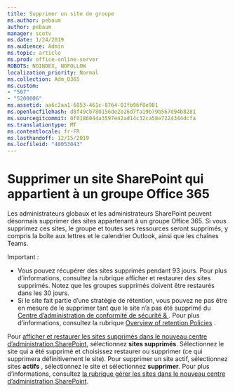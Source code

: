 ```yaml
---
title: Supprimer un site de groupe
ms.author: pebaum
author: pebaum
manager: scotv
ms.date: 1/24/2019
ms.audience: Admin
ms.topic: article
ms.prod: office-online-server
ROBOTS: NOINDEX, NOFOLLOW
localization_priority: Normal
ms.collection: Adm_O365
ms.custom:
- "567"
- "5200006"
ms.assetid: aa6c2aa1-6853-461c-8764-01fb96f8e981
ms.openlocfilehash: d8f49cb780156de2e26d7fa19b79b567d94b8281
ms.sourcegitcommit: 0f0186044a3597e42ad14c32ca58e7224344dcfa
ms.translationtype: MT
ms.contentlocale: fr-FR
ms.lasthandoff: 12/15/2019
ms.locfileid: "40053043"
---
```

# <a name="delete-a-sharepoint-site-that-belongs-to-an-office-365-group"></a>Supprimer un site SharePoint qui appartient à un groupe Office 365

Les administrateurs globaux et les administrateurs SharePoint peuvent désormais supprimer des sites appartenant à un groupe Office 365. Si vous supprimez ces sites, le groupe et toutes ses ressources seront supprimés, y compris la boîte aux lettres et le calendrier Outlook, ainsi que les chaînes Teams.
  
Important :

- Vous pouvez récupérer des sites supprimés pendant 93 jours. Pour plus d’informations, consultez la rubrique afficher et restaurer des sites supprimés. Notez que les groupes supprimés doivent être restaurés dans les 30 jours.
- Si le site fait partie d’une stratégie de rétention, vous pouvez ne pas être en mesure de le supprimer tant que le site n’a pas été supprimé du [Centre d’administration de conformité de sécurité &amp; ](https://protection.office.com/?rfr=AdminCenter#/retention). Pour plus d’informations, consultez la rubrique [Overview of retention Policies](https://docs.microsoft.com/office365/securitycompliance/retention-policies#content-in-onedrive-accounts-and-sharepoint-sites) .
  
Pour [afficher et restaurer les sites supprimés dans le nouveau centre d’administration SharePoint](https://docs.microsoft.com/sharepoint/view-and-restore-deleted-sites-in-new-admin-center), sélectionnez **sites supprimés**. Sélectionnez le site qui a été supprimé et choisissez restaurer ou supprimer (ce qui supprimera définitivement le site). Pour supprimer un site actif, sélectionnez sites **actifs** , sélectionnez le site et sélectionnez **supprimer**. Pour plus d’informations, consultez [la rubrique gérer les sites dans le nouveau centre d’administration SharePoint](https://docs.microsoft.com/sharepoint/manage-sites-in-new-admin-center).
  